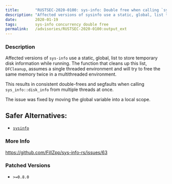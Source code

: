 ```yaml
---
title:       "RUSTSEC-2020-0100: sys-info: Double free when calling `sys_info::disk_info` from multiple threads"
description: "Affected versions of sysinfo use a static, global, list to store temporary disk information while running. The function that cleans up this list, DFCleanup, assumes a single threaded environment and will try to free the same memory twice in a multithreaded environment. This results in consistent doublefrees and segfaults when calling sysinfodiskinfo from multiple threads at once. The issue was fixed by moving the global variable into a local scope.  Safer Alternatives  sysinfohttpscrates.iocratessysinfo"
date:        2020-01-19
tags:        sys-info concurrency double free
permalink:   /advisories/RUSTSEC-2020-0100:output_ext
---
```


### Description

Affected versions of `sys-info` use a static, global, list to store temporary disk information while running. The function that cleans up this list,
`DFCleanup`, assumes a single threaded environment and will try to free the same memory twice in a multithreaded environment.

This results in consistent double-frees and segfaults when calling `sys_info::disk_info` from multiple threads at once.

The issue was fixed by moving the global variable into a local scope.

## Safer Alternatives:
 - [`sysinfo`](https://crates.io/crates/sysinfo)

### More Info

<https://github.com/FillZpp/sys-info-rs/issues/63>

### Patched Versions

- `>=0.8.0`


